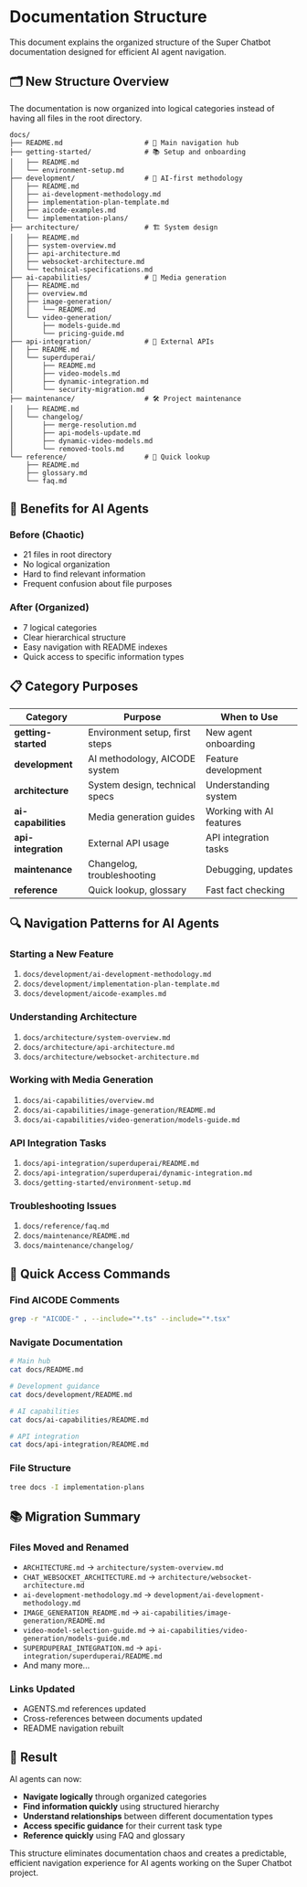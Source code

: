 # Documentation Structure

This document explains the organized structure of the Super Chatbot documentation designed for efficient AI agent navigation.

## 🗂 New Structure Overview

The documentation is now organized into logical categories instead of having all files in the root directory.

```
docs/
├── README.md                    # 🚀 Main navigation hub
├── getting-started/             # 📚 Setup and onboarding
│   ├── README.md
│   └── environment-setup.md
├── development/                 # 🔧 AI-first methodology
│   ├── README.md
│   ├── ai-development-methodology.md
│   ├── implementation-plan-template.md
│   ├── aicode-examples.md
│   └── implementation-plans/
├── architecture/                # 🏗 System design  
│   ├── README.md
│   ├── system-overview.md
│   ├── api-architecture.md
│   ├── websocket-architecture.md
│   └── technical-specifications.md
├── ai-capabilities/             # 🤖 Media generation
│   ├── README.md
│   ├── overview.md
│   ├── image-generation/
│   │   └── README.md
│   └── video-generation/
│       ├── models-guide.md
│       └── pricing-guide.md
├── api-integration/             # 🔗 External APIs
│   ├── README.md
│   └── superduperai/
│       ├── README.md
│       ├── video-models.md
│       ├── dynamic-integration.md
│       └── security-migration.md
├── maintenance/                 # 🛠 Project maintenance
│   ├── README.md
│   └── changelog/
│       ├── merge-resolution.md
│       ├── api-models-update.md
│       ├── dynamic-video-models.md
│       └── removed-tools.md
└── reference/                   # 📖 Quick lookup
    ├── README.md
    ├── glossary.md
    └── faq.md
```

## 🎯 Benefits for AI Agents

### Before (Chaotic)
- 21 files in root directory
- No logical organization
- Hard to find relevant information
- Frequent confusion about file purposes

### After (Organized)
- 7 logical categories
- Clear hierarchical structure
- Easy navigation with README indexes
- Quick access to specific information types

## 📋 Category Purposes

| Category | Purpose | When to Use |
|----------|---------|-------------|
| **getting-started** | Environment setup, first steps | New agent onboarding |
| **development** | AI methodology, AICODE system | Feature development |
| **architecture** | System design, technical specs | Understanding system |
| **ai-capabilities** | Media generation guides | Working with AI features |
| **api-integration** | External API usage | API integration tasks |
| **maintenance** | Changelog, troubleshooting | Debugging, updates |
| **reference** | Quick lookup, glossary | Fast fact checking |

## 🔍 Navigation Patterns for AI Agents

### Starting a New Feature
1. `docs/development/ai-development-methodology.md`
2. `docs/development/implementation-plan-template.md`
3. `docs/development/aicode-examples.md`

### Understanding Architecture  
1. `docs/architecture/system-overview.md`
2. `docs/architecture/api-architecture.md`
3. `docs/architecture/websocket-architecture.md`

### Working with Media Generation
1. `docs/ai-capabilities/overview.md`
2. `docs/ai-capabilities/image-generation/README.md`
3. `docs/ai-capabilities/video-generation/models-guide.md`

### API Integration Tasks
1. `docs/api-integration/superduperai/README.md`
2. `docs/api-integration/superduperai/dynamic-integration.md`
3. `docs/getting-started/environment-setup.md`

### Troubleshooting Issues
1. `docs/reference/faq.md`
2. `docs/maintenance/README.md`
3. `docs/maintenance/changelog/`

## 🚀 Quick Access Commands

### Find AICODE Comments
```bash
grep -r "AICODE-" . --include="*.ts" --include="*.tsx"
```

### Navigate Documentation
```bash
# Main hub
cat docs/README.md

# Development guidance
cat docs/development/README.md

# AI capabilities
cat docs/ai-capabilities/README.md

# API integration
cat docs/api-integration/README.md
```

### File Structure
```bash
tree docs -I implementation-plans
```

## 📚 Migration Summary

### Files Moved and Renamed
- `ARCHITECTURE.md` → `architecture/system-overview.md`
- `CHAT_WEBSOCKET_ARCHITECTURE.md` → `architecture/websocket-architecture.md`
- `ai-development-methodology.md` → `development/ai-development-methodology.md`
- `IMAGE_GENERATION_README.md` → `ai-capabilities/image-generation/README.md`
- `video-model-selection-guide.md` → `ai-capabilities/video-generation/models-guide.md`
- `SUPERDUPERAI_INTEGRATION.md` → `api-integration/superduperai/README.md`
- And many more...

### Links Updated
- AGENTS.md references updated
- Cross-references between documents updated
- README navigation rebuilt

## 🎉 Result

AI agents can now:
- **Navigate logically** through organized categories
- **Find information quickly** using structured hierarchy  
- **Understand relationships** between different documentation types
- **Access specific guidance** for their current task type
- **Reference quickly** using FAQ and glossary

This structure eliminates documentation chaos and creates a predictable, efficient navigation experience for AI agents working on the Super Chatbot project. 